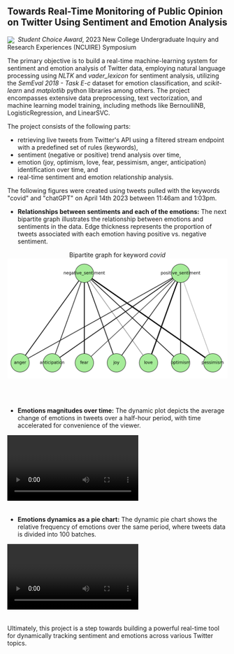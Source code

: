 ## Towards Real-Time Monitoring of Public Opinion on Twitter Using Sentiment and Emotion Analysis <BR>
<img align="center" src="https://sweetclipart.com/multisite/sweetclipart/files/award_ribbon_blue.png" width="15"/>&nbsp; *Student Choice Award*, 2023 New College Undergraduate Inquiry and Research Experiences  (NCUIRE) Symposium

The primary objective is to build a real-time machine-learning system for sentiment and emotion analysis of Twitter data, employing natural language processing using *NLTK* and *vader_lexicon* for sentiment analysis, utilizing the *SemEval 2018 - Task E-c* dataset for emotion classification, and *scikit-learn* and *matplotlib* python libraries among others. The project encompasses extensive data preprocessing, text vectorization, and machine learning model training, including methods like BernoulliNB, LogisticRegression, and LinearSVC. 

The project consists of the following parts: 
- retrieving live tweets from Twitter's API using a filtered stream endpoint with a predefined set of rules (keywords),
- sentiment (negative or positive) trend analysis over time, 
- emotion (joy, optimism, love, fear, pessimism, anger, anticipation) identification over time, and
- real-time sentiment and emotion relationship analysis.

<!-- The results are visualized as bipartite graphs and dynamic plots, providing insights into evolving public opinion. -->
The following figures were created using tweets pulled with the keywords "covid" and "chatGPT" on April 14th 2023 between 11:46am and 1:03pm. 

- **Relationships between sentiments and each of the emotions:** The next bipartite graph illustrates the relationship between emotions and sentiments in the data. Edge thickness represents the proportion of tweets associated with each emotion having positive vs. negative sentiment.

<p align="center"  width="500"> Bipartite graph for keyword <em>covid</em>

<img src="images/bipartiteNew.jpg?raw=true"/>
</p><br><br>

- **Emotions magnitudes over time:** The dynamic plot depicts the  average change of emotions in tweets over a half-hour period, with time accelerated for convenience of the viewer.

<video src="https://github.com/cdjidjev/cdjidjev.github.io/assets/40774209/12867180-6878-451b-b62d-1dfe56cd94e9" controls="controls" style="max-width: 500px;">
</video>
<br><br>

- **Emotions dynamics as a pie chart:**  The dynamic pie chart shows the relative frequency of emotions over the same period, where tweets data is divided into 100 batches. 

<video src="https://github.com/cdjidjev/cdjidjev.github.io/assets/40774209/7223d7d6-0841-4c0e-a28b-841bdbfd96e1" controls="controls" style="max-width: 500px;">
</video>
<br><br>

Ultimately, this project is a step towards building a powerful real-time tool for dynamically tracking sentiment and emotions across various Twitter topics.





